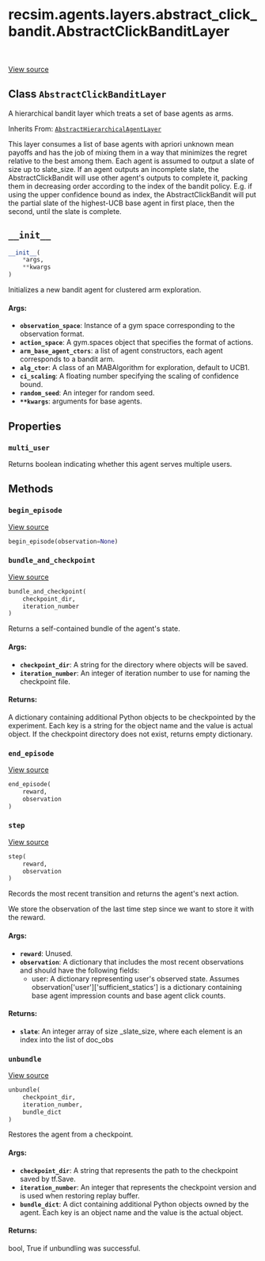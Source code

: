 <div itemscope itemtype="http://developers.google.com/ReferenceObject">
<meta itemprop="name" content="recsim.agents.layers.abstract_click_bandit.AbstractClickBanditLayer" />
<meta itemprop="path" content="Stable" />
<meta itemprop="property" content="multi_user"/>
<meta itemprop="property" content="__init__"/>
<meta itemprop="property" content="begin_episode"/>
<meta itemprop="property" content="bundle_and_checkpoint"/>
<meta itemprop="property" content="end_episode"/>
<meta itemprop="property" content="step"/>
<meta itemprop="property" content="unbundle"/>
</div>

# recsim.agents.layers.abstract_click_bandit.AbstractClickBanditLayer

<!-- Insert buttons -->

<table class="tfo-notebook-buttons tfo-api" align="left">
</table>

<a target="_blank" href="https://github.com/google-research/recsim/tree/master/recsim/agents/layers/abstract_click_bandit.py">View source</a>



## Class `AbstractClickBanditLayer`

<!-- Start diff -->
A hierarchical bandit layer which treats a set of base agents as arms.

Inherits From: [`AbstractHierarchicalAgentLayer`](../../../../recsim/agent/AbstractHierarchicalAgentLayer.md)

<!-- Placeholder for "Used in" -->

This layer consumes a list of base agents with apriori unknown mean payoffs
and has the job of mixing them in a way that minimizes the regret relative to
the best among them. Each agent is assumed to output a slate of size up to
slate_size. If an agent outputs an incomplete slate, the AbstractClickBandit
will use other agent's outputs to complete it, packing them in decreasing
order according to the index of the bandit policy. E.g. if using the upper
confidence bound as index, the AbstractClickBandit will put the partial slate
of the highest-UCB base agent in first place, then the second, until the slate
is complete.

<h2 id="__init__"><code>__init__</code></h2>

``` python
__init__(
    *args,
    **kwargs
)
```

Initializes a new bandit agent for clustered arm exploration.


#### Args:


* <b>`observation_space`</b>: Instance of a gym space corresponding to the
  observation format.
* <b>`action_space`</b>: A gym.spaces object that specifies the format of actions.
* <b>`arm_base_agent_ctors`</b>: a list of agent constructors, each agent corresponds
  to a bandit arm.
* <b>`alg_ctor`</b>: A class of an MABAlgorithm for exploration, default to UCB1.
* <b>`ci_scaling`</b>: A floating number specifying the scaling of confidence bound.
* <b>`random_seed`</b>: An integer for random seed.
* <b>`**kwargs`</b>: arguments for base agents.

## Properties

<h3 id="multi_user"><code>multi_user</code></h3>

Returns boolean indicating whether this agent serves multiple users.

## Methods

<h3 id="begin_episode"><code>begin_episode</code></h3>

<a target="_blank" href="https://github.com/google-research/recsim/tree/master/recsim/agent.py">View source</a>

``` python
begin_episode(observation=None)
```




<h3 id="bundle_and_checkpoint"><code>bundle_and_checkpoint</code></h3>

<a target="_blank" href="https://github.com/google-research/recsim/tree/master/recsim/agent.py">View source</a>

``` python
bundle_and_checkpoint(
    checkpoint_dir,
    iteration_number
)
```

Returns a self-contained bundle of the agent's state.


#### Args:


* <b>`checkpoint_dir`</b>: A string for the directory where objects will be saved.
* <b>`iteration_number`</b>: An integer of iteration number to use for naming the
  checkpoint file.


#### Returns:

A dictionary containing additional Python objects to be checkpointed by
  the experiment. Each key is a string for the object name and the value
  is actual object. If the checkpoint directory does not exist, returns
  empty dictionary.


<h3 id="end_episode"><code>end_episode</code></h3>

<a target="_blank" href="https://github.com/google-research/recsim/tree/master/recsim/agent.py">View source</a>

``` python
end_episode(
    reward,
    observation
)
```




<h3 id="step"><code>step</code></h3>

<a target="_blank" href="https://github.com/google-research/recsim/tree/master/recsim/agents/layers/abstract_click_bandit.py">View source</a>

``` python
step(
    reward,
    observation
)
```

Records the most recent transition and returns the agent's next action.

We store the observation of the last time step since we want to store it
with the reward.

#### Args:


* <b>`reward`</b>: Unused.
* <b>`observation`</b>: A dictionary that includes the most recent observations and
  should have the following fields:
  - user: A dictionary representing user's observed state. Assumes
    observation['user']['sufficient_statics'] is a dictionary containing
    base agent impression counts and base agent click counts.


#### Returns:


* <b>`slate`</b>: An integer array of size _slate_size, where each element is an
  index into the list of doc_obs

<h3 id="unbundle"><code>unbundle</code></h3>

<a target="_blank" href="https://github.com/google-research/recsim/tree/master/recsim/agent.py">View source</a>

``` python
unbundle(
    checkpoint_dir,
    iteration_number,
    bundle_dict
)
```

Restores the agent from a checkpoint.


#### Args:


* <b>`checkpoint_dir`</b>: A string that represents the path to the checkpoint saved
  by tf.Save.
* <b>`iteration_number`</b>: An integer that represents the checkpoint version and is
  used when restoring replay buffer.
* <b>`bundle_dict`</b>: A dict containing additional Python objects owned by the
  agent. Each key is an object name and the value is the actual object.


#### Returns:

bool, True if unbundling was successful.




